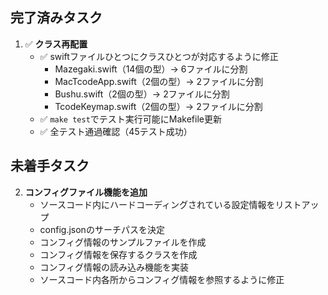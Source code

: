 ## 完了済みタスク

1. ✅ **クラス再配置**
    - ✅ swiftファイルひとつにクラスひとつが対応するように修正
      - Mazegaki.swift（14個の型）→ 6ファイルに分割
      - MacTcodeApp.swift（2個の型）→ 2ファイルに分割  
      - Bushu.swift（2個の型）→ 2ファイルに分割
      - TcodeKeymap.swift（2個の型）→ 2ファイルに分割
    - ✅ `make test`でテスト実行可能にMakefile更新
    - ✅ 全テスト通過確認（45テスト成功）

## 未着手タスク

2. **コンフィグファイル機能を追加**
    - ソースコード内にハードコーディングされている設定情報をリストアップ
    - config.jsonのサーチパスを決定
    - コンフィグ情報のサンプルファイルを作成
    - コンフィグ情報を保存するクラスを作成
    - コンフィグ情報の読み込み機能を実装
    - ソースコード内各所からコンフィグ情報を参照するように修正
